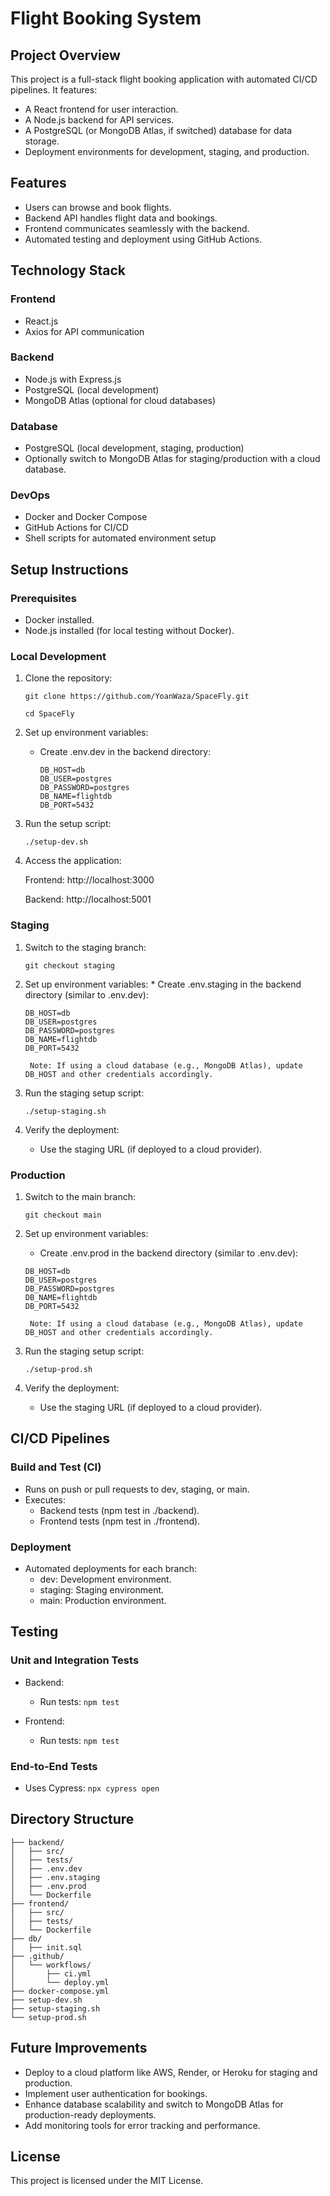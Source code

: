# Flight Booking System
## Project Overview
This project is a full-stack flight booking application with automated CI/CD pipelines. It features:
* A React frontend for user interaction.
* A Node.js backend for API services.
* A PostgreSQL (or MongoDB Atlas, if switched) database for data storage.
* Deployment environments for development, staging, and production.

## Features
* Users can browse and book flights.
* Backend API handles flight data and bookings.
* Frontend communicates seamlessly with the backend.
* Automated testing and deployment using GitHub Actions.

## Technology Stack
### Frontend
* React.js
* Axios for API communication
### Backend
* Node.js with Express.js
* PostgreSQL (local development)
* MongoDB Atlas (optional for cloud databases)
### Database
* PostgreSQL (local development, staging, production)
* Optionally switch to MongoDB Atlas for staging/production with a cloud database.
### DevOps
* Docker and Docker Compose
* GitHub Actions for CI/CD
* Shell scripts for automated environment setup

## Setup Instructions
### Prerequisites
* Docker installed.
* Node.js installed (for local testing without Docker).

### Local Development
1.  Clone the repository:

      ```git clone https://github.com/YoanWaza/SpaceFly.git```

      ```cd SpaceFly```


2. Set up environment variables:
    * Create .env.dev in the backend directory:

      ```PORT=5001
      DB_HOST=db
      DB_USER=postgres
      DB_PASSWORD=postgres
      DB_NAME=flightdb
      DB_PORT=5432
      ```


3. Run the setup script:

      ```./setup-dev.sh```


4. Access the application:

      Frontend: http://localhost:3000

      Backend: http://localhost:5001

### Staging
1. Switch to the staging branch:

      ```git checkout staging```


2. Set up environment variables:
        * Create .env.staging in the backend directory (similar to .env.dev):

      ```PORT=5001
      DB_HOST=db
      DB_USER=postgres
      DB_PASSWORD=postgres
      DB_NAME=flightdb
      DB_PORT=5432
      ```

        Note: If using a cloud database (e.g., MongoDB Atlas), update DB_HOST and other credentials accordingly.

3. Run the staging setup script:

      ```./setup-staging.sh```


4. Verify the deployment:
      * Use the staging URL (if deployed to a cloud provider).

### Production
1. Switch to the main branch:

      ```git checkout main```


2. Set up environment variables:
   
      * Create .env.prod in the backend directory (similar to .env.dev):
        
      ```PORT=5001
      DB_HOST=db
      DB_USER=postgres
      DB_PASSWORD=postgres
      DB_NAME=flightdb
      DB_PORT=5432
      ```

        Note: If using a cloud database (e.g., MongoDB Atlas), update DB_HOST and other credentials accordingly.

3. Run the staging setup script:

      ```./setup-prod.sh```


4. Verify the deployment:
      * Use the staging URL (if deployed to a cloud provider).

## CI/CD Pipelines
### Build and Test (CI)
* Runs on push or pull requests to dev, staging, or main.
* Executes:
    * Backend tests (npm test in ./backend).
    * Frontend tests (npm test in ./frontend).
### Deployment
* Automated deployments for each branch:
    * dev: Development environment.
    * staging: Staging environment.
    * main: Production environment.

## Testing
### Unit and Integration Tests
* Backend:
    * Run tests:
        ```npm test```


* Frontend:
    * Run tests:
        ```npm test```


### End-to-End Tests
* Uses Cypress:
      ```npx cypress open```



## Directory Structure
```project-root/
├── backend/
│   ├── src/
│   ├── tests/
│   ├── .env.dev
│   ├── .env.staging
│   ├── .env.prod
│   └── Dockerfile
├── frontend/
│   ├── src/
│   ├── tests/
│   └── Dockerfile
├── db/
│   ├── init.sql
├── .github/
│   └── workflows/
│       ├── ci.yml
│       └── deploy.yml
├── docker-compose.yml
├── setup-dev.sh
├── setup-staging.sh
└── setup-prod.sh
```

## Future Improvements
* Deploy to a cloud platform like AWS, Render, or Heroku for staging and production.
* Implement user authentication for bookings.
* Enhance database scalability and switch to MongoDB Atlas for production-ready deployments.
* Add monitoring tools for error tracking and performance.

## License
This project is licensed under the MIT License.

